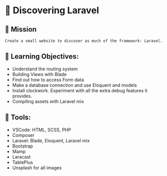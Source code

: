 # 🧭 Discovering Laravel
  
## 🌟 Mission

    Create a small website to discover as much of the framework: Laravel. 

## 🧠 Learning Objectives: 
 
* Understand the routing system </li>
* Building Views with Blade </li>
* Find out how to access Form data </li>
* Make a database connection and use Eloquent and models </li>
* Install clockwork. Experiment with all the extra debug features it provides. </li>
* Compiling assets with Laravel mix </li>
  
## 🔩 Tools: 
* VSCode: HTML, SCSS, PHP </li>
* Composer </li>
* Laravel: Blade, Eloquent, Laravel mix </li>
* Bootstrap </li>
* Mamp </li>
* Laracast </li>
* TablePlus </li>
* Unsplash for all images </li>